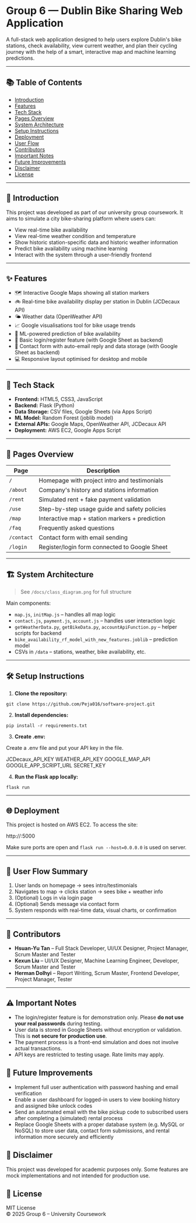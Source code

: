 # Group 6 — Dublin Bike Sharing Web Application

A full-stack web application designed to help users explore Dublin's bike stations, check availability, view current weather, and plan their cycling journey with the help of a smart, interactive map and machine learning predictions.

---

## 📚 Table of Contents

- [Introduction](#introduction)
- [Features](#features)
- [Tech Stack](#tech-stack)
- [Pages Overview](#pages-overview)
- [System Architecture](#system-architecture)
- [Setup Instructions](#setup-instructions)
- [Deployment](#deployment)
- [User Flow](#user-flow)
- [Contributors](#contributors)
- [Important Notes](#important-notes)
- [Future Improvements](#future-improvements)
- [Disclaimer](#disclaimer)
- [License](#license)

---

## 📌 Introduction

This project was developed as part of our university group coursework. It aims to simulate a city bike-sharing platform where users can:

- View real-time bike availability
- View real-time weather condition and temperature 
- Show historic station-specific data and historic weather information
- Predict bike availability using machine learning
- Interact with the system through a user-friendly frontend

---

## ✨ Features

- 🗺️ Interactive Google Maps showing all station markers
- 🚲 Real-time bike availability display per station in Dublin (JCDecaux API)
- 🌤️ Weather data (OpenWeather API)
- 📈 Google visualisations tool for bike usage trends
- 🤖 ML-powered prediction of bike availability
- 🔐 Basic login/register feature (with Google Sheet as backend)
- 💬 Contact form with auto-email reply and data storage (with Google Sheet as backend)
- 💻 Responsive layout optimised for desktop and mobile

---

## 🧰 Tech Stack

- **Frontend:** HTML5, CSS3, JavaScript
- **Backend:** Flask (Python)
- **Data Storage:** CSV files, Google Sheets (via Apps Script)
- **ML Model:** Random Forest (joblib model)
- **External APIs:** Google Maps, OpenWeather API, JCDecaux API
- **Deployment:** AWS EC2, Google Apps Script

---

## 📄 Pages Overview

| Page         | Description                                     |
|--------------|-------------------------------------------------|
| `/`          | Homepage with project intro and testimonials    |
| `/about`     | Company's history and stations information      |                  
| `/rent`      | Simulated rent + fake payment validation        |
| `/use`       | Step-by-step usage guide and safety policies    |
| `/map`       | Interactive map + station markers + prediction  |
| `/faq`       | Frequently asked questions                      |
| `/contact`   | Contact form with email sending                 |
| `/login`     | Register/login form connected to Google Sheet   |

---

## 🏗️ System Architecture

> See `/docs/class_diagram.png` for full structure  

Main components:

- `map.js`, `initMap.js` – handles all map logic
- `contact.js`, `payment.js`, `account.js` – handles user interaction logic
- `getWeatherData.py`, `getBikeData.py`, `accountApiFunction.py` – helper scripts for backend
- `bike_availability_rf_model_with_new_features.joblib` – prediction model
- CSVs in `/data` – stations, weather, bike availability, etc.

---

## 🛠️ Setup Instructions

1. **Clone the repository:**

```
git clone https://github.com/Peja016/software-project.git
```

2. **Install dependencies:**

```
pip install -r requirements.txt
```

3. **Create .env:**

Create a .env file and put your API key in the file.

JCDecaux_API_KEY
WEATHER_API_KEY
GOOGLE_MAP_API
GOOGLE_APP_SCRIPT_URL
SECRET_KEY

4. **Run the Flask app locally:**

```
flask run
```

---

## 🌐 Deployment

This project is hosted on AWS EC2. To access the site:

http://<ec2-public-ip>:5000

Make sure ports are open and `flask run --host=0.0.0.0` is used on server.

---

## 🔄 User Flow Summary

1. User lands on homepage → sees intro/testimonials  
2. Navigates to map → clicks station → sees bike + weather info  
3. (Optional) Logs in via login page  
4. (Optional) Sends message via contact form  
5. System responds with real-time data, visual charts, or confirmation

---

## 👥 Contributors

- **Hsuan-Yu Tan** – Full Stack Developer, UI/UX Designer, Project Manager, Scrum Master and Tester
- **Kexun Liu** – UI/UX Designer, Machine Learning Engineer, Developer, Scrum Master and Tester 
- **Herman Dolhyi** – Report Writing, Scrum Master, Frontend Developer, Project Manager, Tester

---

## ⚠️ Important Notes

- The login/register feature is for demonstration only. Please **do not use your real passwords** during testing.
- User data is stored in Google Sheets without encryption or validation. This is **not secure for production use**.
- The payment process is a front-end simulation and does not involve actual transactions.
- API keys are restricted to testing usage. Rate limits may apply.

## 🚧 Future Improvements

- Implement full user authentication with password hashing and email verification
- Enable a user dashboard for logged-in users to view booking history and assigned bike unlock codes
- Send an automated email with the bike pickup code to subscribed users after completing a (simulated) rental process
- Replace Google Sheets with a proper database system (e.g. MySQL or NoSQL) to store user data, contact form submissions, and rental information more securely and efficiently

## 📝 Disclaimer

This project was developed for academic purposes only. Some features are mock implementations and not intended for production use.

## 📄 License

MIT License  
© 2025 Group 6 – University Coursework
